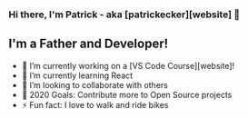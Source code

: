 ### Hi there, I'm Patrick - aka [patrickecker][website] 👋

## I'm a Father and Developer!

- 🔭 I’m currently working on a [VS Code Course][website]!
- 🌱 I’m currently learning React
- 👯 I’m looking to collaborate with others
- 🥅 2020 Goals: Contribute more to Open Source projects
- ⚡ Fun fact: I love to walk and ride bikes
